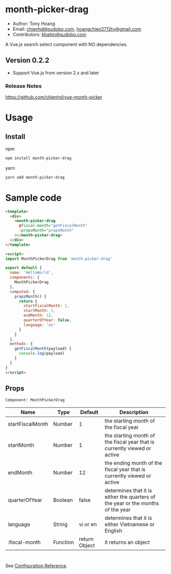# month-picker-drag

- Author: Tony Hoang
- Email: chienhd@sudobo.com, hoangchien2712tv@gmail.com
- Contributors: khaitm@sudobo.com

A Vue.js search select component with NO dependencies.

## Version 0.2.2

+ Support Vue.js from version 2.x and later

### Release Notes

<https://github.com/chienhd/vue-month-picker>

# Usage

## Install

npm
```bash
npm install month-picker-drag
```

yarn
```bash
yarn add month-picker-drag
```

# Sample code

```html
<template>
  <div>
    <month-picker-drag
      @fiscal-month="getFiscalMonth"
      :propsMonth="propsMonth"
    ></month-picker-drag>
  </div>
</template>

<script>
import MonthPickerDrag from 'month-picker-drag'

export default {
  name: 'HelloWorld',
  components: {
    MonthPickerDrag
  },
  computed: {
    propsMonth() {
      return {
        startFiscalMonth: 1,
        startMonth: 1,
        endMonth: 12,
        quarterOfYear: false,
        language: 'en'
      }
    }
  },
  methods: {
    getFiscalMonth(payload) {
      console.log(payload)
    }
  }
}
</script>
```

## Props
```Component: MonthPickerDrag```

| Name             | Type     | Default        | Description                         |
|------------------|----------|----------------|-------------------------------------|
| startFiscalMonth | Number   |  1             |the starting month of the fiscal year|
| startMonth       | Number   |  1             |the starting month of the fiscal year that is currently viewed or active|
| endMonth         | Number   |  12            |the ending month of the fiscal year that is currently viewed or active|
| quarterOfYear    | Boolean  | false          |determines that it is either the quarters of the year or the months of the year|
| language         | String   | vi or en       |determines that it is either Vietnamese or English|
| :fiscal-month    | Function | return Object  |it returns an object|

#

See [Configuration Reference](https://cli.vuejs.org/config/).
